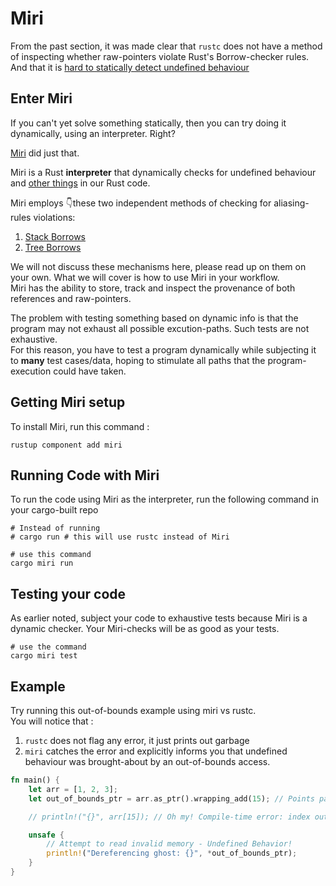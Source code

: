 # Miri

From the past section, it was made clear that `rustc` does not have a method of inspecting whether raw-pointers violate Rust's Borrow-checker rules. 
And that it is [hard to statically detect undefined behaviour](./bad_news.md#the-bad-news-explained)  


## Enter Miri
If you can't yet solve something statically, then you can try doing it dynamically, using an interpreter. Right?  


[Miri](https://github.com/rust-lang/miri?tab=readme-ov-file) did just that.    

Miri is a Rust **interpreter** that dynamically checks for undefined behaviour and [other things](https://github.com/rust-lang/miri?tab=readme-ov-file) in our Rust code.  

Miri employs 👇these two independent methods of checking for aliasing-rules violations:  
1. [Stack Borrows](https://plv.mpi-sws.org/rustbelt/stacked-borrows/)
2. [Tree Borrows](https://perso.crans.org/vanille/treebor/)

We will not discuss these mechanisms here, please read up on them on your own. What we will cover is how to use Miri in your workflow.  
Miri has the ability to store, track and inspect the provenance of both references and raw-pointers.  

The problem with testing something based on dynamic info is that the program may not exhaust all possible excution-paths. Such tests are not exhaustive.  
For this reason, you have to test a program dynamically while subjecting it to **many** test cases/data, hoping to stimulate all paths that the program-execution could have taken.  

## Getting Miri setup
To install Miri, run this command : 
```shell
rustup component add miri
```


## Running Code with Miri
To run the code using Miri as the interpreter, run the following command in your cargo-built repo
```shell
# Instead of running 
# cargo run # this will use rustc instead of Miri

# use this command
cargo miri run
```

## Testing your code 
As earlier noted, subject your code to exhaustive tests because Miri is a dynamic checker. Your Miri-checks will be as good as your tests.  
```shell
# use the command
cargo miri test
```  

## Example
Try running this out-of-bounds example using miri vs rustc.  
You will notice that :
1. `rustc` does not flag any error, it just prints out garbage
2. `miri` catches the error and explicitly informs you that undefined behaviour was brought-about by an out-of-bounds access.
```Rust
fn main() {
    let arr = [1, 2, 3];
    let out_of_bounds_ptr = arr.as_ptr().wrapping_add(15); // Points past array end

    // println!("{}", arr[15]); // Oh my! Compile-time error: index out of bounds

    unsafe {
        // Attempt to read invalid memory - Undefined Behavior!
        println!("Dereferencing ghost: {}", *out_of_bounds_ptr); 
    }
}
```  


